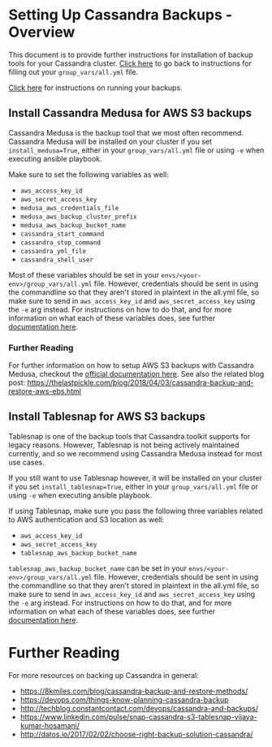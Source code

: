 # Setting Up Cassandra Backups - Overview
This document is to provide further instructions for installation of backup tools for your Cassandra cluster. [Click here](./setup.ansible-config-files.md#Step-1.4-set-config-variables-for-your-deployment-in-group_varsall.yml) to go back to instructions for filling out your `group_vars/all.yml` file.

[Click here](../operation/backup/README.md) for instructions on running your backups.

## Install Cassandra Medusa for AWS S3 backups
Cassandra Medusa is the backup tool that we most often recommend. Cassandra Medusa will be installed on your cluster if you set `install_medusa=True`, either in your `group_vars/all.yml` file or using `-e` when executing ansible playbook.

Make sure to set the following variables as well:

- `aws_access_key_id`
- `aws_secret_access_key`
- `medusa_aws_credentials_file` 
- `medusa_aws_backup_cluster_prefix` 
- `medusa_aws_backup_bucket_name` 
- `cassandra_start_command`
- `cassandra_stop_command`
- `cassandra_yml_file`
- `cassandra_shell_user`

 Most of these variables should be set in your `envs/<your-env>/group_vars/all.yml` file. However, credentials should be sent in using the commandline so that they aren't stored in plaintext in the all.yml file, so make sure to send in `aws_access_key_id` and `aws_secret_access_key` using the `-e` arg instead. For instructions on how to do that, and for more information on what each of these variables does, see further [documentation here](./setup.ansible-config-files.md#Step-1.4-set-config-variables-for-your-deployment-in-group_varsall.yml). 

### Further Reading
For further information on how to setup AWS S3 backups with Cassandra Medusa, checkout the  [official documentation here](https://github.com/thelastpickle/cassandra-medusa/blob/master/docs/aws_s3_setup.md). See also the related blog post: https://thelastpickle.com/blog/2018/04/03/cassandra-backup-and-restore-aws-ebs.html

## Install Tablesnap for AWS S3 backups
Tablesnap is one of the backup tools that Cassandra.toolkit supports for legacy reasons. However, Tablesnap is not being actively maintained currently, and so we recommend using Cassandra Medusa instead for most use cases. 

If you still want to use Tablesnap however, it will be installed on your cluster if you set `install_tablesnap=True`, either in your `group_vars/all.yml` file or using `-e` when executing ansible playbook.

If using Tablesnap, make sure you pass the following three variables related to AWS authentication and S3 location as well:

- `aws_access_key_id`
- `aws_secret_access_key`
- `tablesnap_aws_backup_bucket_name`

 `tablesnap_aws_backup_bucket_name` can be set in your `envs/<your-env>/group_vars/all.yml` file. However, credentials should be sent in using the commandline so that they aren't stored in plaintext in the all.yml file, so make sure to send in `aws_access_key_id` and `aws_secret_access_key` using the `-e` arg instead. For instructions on how to do that, and for more information on what each of these variables does, see further [documentation here](./setup/setup.ansible-config-files.md). 

# Further Reading
For more resources on backing up Cassandra in general: 
- https://8kmiles.com/blog/cassandra-backup-and-restore-methods/
- https://devops.com/things-know-planning-cassandra-backup
- http://techblog.constantcontact.com/devops/cassandra-and-backups/
- https://www.linkedin.com/pulse/snap-cassandra-s3-tablesnap-vijaya-kumar-hosamani/
- http://datos.io/2017/02/02/choose-right-backup-solution-cassandra/
